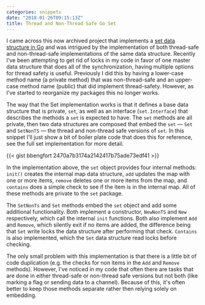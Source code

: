 ```yaml
---
categories: snippets
date: "2018-01-26T09:15:13Z"
title: Thread and Non-Thread Safe Go Set
---
```


I came across this now archived project that implements a [set data structure in Go](https://github.com/fatih/set) and was intrigued by the implementation of both thread-safe and non-thread-safe implementations of the same data structure. Recently I've been attempting to get rid of locks in my code in favor of one master data structure that does all of the synchronization, having multiple options for thread safety is useful. Previously I did this by having a lower-case method name (a private method) that was non-thread-safe and an upper-case method name (public) that did implement thread-safety. However, as I've started to reorganize my packages this no longer works.

The way that the Set implementation works is that it defines a base data structure that is private, `set`, as well as an interface (`set.Interface`) that describes the methods a `set` is expected to have. The `set` methods are all private, then two data structures are composed that embed the `set` &mdash; `Set` and `SetNonTS` &mdash; the thread and non-thread safe versions of `set`. In this snippet I'll just show a bit of boiler plate code that does this for reference, see the full set implementation for more detail.

{{< gist bbengfort 2470a7b3174a2142417b75ade73edf41 >}}

In the implementation above, the `set` object provides four internal methods: `init()` creates the internal map data structure, `add` updates the map with one or more items, `remove` deletes one or more items from the map, and `contains` does a simple check to see if the item is in the internal map. All of these methods are private to the `set` package.

The `SetNonTs` and `Set` methods embed the `set` object and add some additional functionality. Both implement a constructor, `NewNonTS` and `New` respectively, which call the internal `init` functions. Both also implement `Add` and `Remove`, which silently exit if no items are added, the difference being that `Set` write locks the data structure after performing that check. `Contains` is also implemented, which the `Set` data structure read locks before checking.

The only small problem with this implementation is that there is a little bit of code duplication (e.g. the checks for non items in the `Add` and `Remove` methods). However, I've noticed in my code that often there are tasks that are done in either thread-safe or non-thread safe versions but not both (like marking a flag or sending data to a channel). Because of this, it's often better to keep those methods separate rather then relying solely on embedding.
